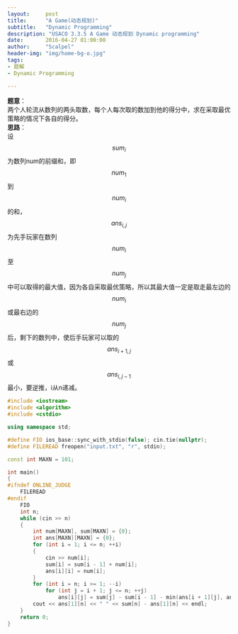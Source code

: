 ```yaml
---
layout:     post
title:      "A Game(动态规划)"
subtitle:   "Dynamic Programming"
description: "USACO 3.3.5 A Game 动态规划 Dynamic programming"
date:       2016-04-27 01:00:00
author:     "Scalpel"
header-img: "img/home-bg-o.jpg"
tags:
- 题解
- Dynamic Programming

--- 
```

**题意**：  
两个人轮流从数列的两头取数，每个人每次取的数加到他的得分中，求在采取最优策略的情况下各自的得分。  
**思路**：  
设$$sum_i$$为数列num的前缀和，即$$num_1$$到$$num_i$$的和，$$ans_{i,j}$$为先手玩家在数列$$num_i$$至$$num_j$$中可以取得的最大值，因为各自采取最优策略，所以其最大值一定是取走最左边的$$num_i$$或最右边的$$num_j$$后，剩下的数列中，使后手玩家可以取的$$ans_{i+1,j}$$或$$ans_{i,j-1}$$最小，要逆推，i从n递减。

~~~cpp
#include <iostream>
#include <algorithm>
#include <cstdio>

using namespace std;

#define FIO ios_base::sync_with_stdio(false); cin.tie(nullptr);
#define FILEREAD freopen("input.txt", "r", stdin);

const int MAXN = 101;

int main()
{
#ifndef ONLINE_JUDGE
    FILEREAD
#endif
    FIO
    int n;
    while (cin >> n)
    {
        int num[MAXN], sum[MAXN] = {0};
        int ans[MAXN][MAXN] = {0};
        for (int i = 1; i <= n; ++i)
        {
            cin >> num[i];
            sum[i] = sum[i - 1] + num[i];
            ans[i][i] = num[i];
        }
        for (int i = n; i >= 1; --i)
            for (int j = i + 1; j <= n; ++j)
                ans[i][j] = sum[j] - sum[i - 1] - min(ans[i + 1][j], ans[i][j - 1]);
        cout << ans[1][n] << " " << sum[n] - ans[1][n] << endl;
    }
    return 0;
}
~~~
